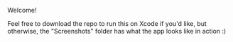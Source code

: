 Welcome!

Feel free to download the repo to run this on Xcode if you'd like, but otherwise, the "Screenshots" folder has what the app looks like in action :)

